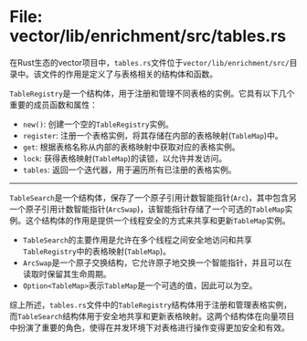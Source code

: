 # File: vector/lib/enrichment/src/tables.rs

在Rust生态的vector项目中，`tables.rs`文件位于`vector/lib/enrichment/src/`目录中。该文件的作用是定义了与表格相关的结构体和函数。

`TableRegistry`是一个结构体，用于注册和管理不同表格的实例。它具有以下几个重要的成员函数和属性：

- `new()`: 创建一个空的`TableRegistry`实例。
- `register`: 注册一个表格实例，将其存储在内部的表格映射(`TableMap`)中。
- `get`: 根据表格名称从内部的表格映射中获取对应的表格实例。
- `lock`: 获得表格映射(`TableMap`)的读锁，以允许并发访问。
- `tables`: 返回一个迭代器，用于遍历所有已注册的表格实例。

---
`TableSearch`是一个结构体，保存了一个原子引用计数智能指针(`Arc`)，其中包含另一个原子引用计数智能指针(`ArcSwap`)，该智能指针存储了一个可选的`TableMap`实例。这个结构体的作用是提供一个线程安全的方式来共享和更新`TableMap`实例。

- `TableSearch`的主要作用是允许在多个线程之间安全地访问和共享`TableRegistry`中的表格映射(`TableMap`)。
- `ArcSwap`是一个原子交换结构，它允许原子地交换一个智能指针，并且可以在读取时保留其生命周期。
- `Option<TableMap>`表示`TableMap`是一个可选的值，因此可以为空。

综上所述，`tables.rs`文件中的`TableRegistry`结构体用于注册和管理表格实例，而`TableSearch`结构体用于安全地共享和更新表格映射。这两个结构体在向量项目中扮演了重要的角色，使得在并发环境下对表格进行操作变得更加安全和有效。

